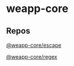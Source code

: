 # weapp-core

## Repos

[@weapp-core/escape](./packages/escape)

[@weapp-core/regex](./packages/regex)
